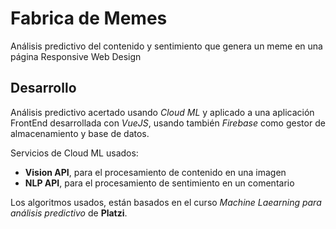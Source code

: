 # Fabrica de Memes

Análisis predictivo del contenido y sentimiento que genera un meme en una página Responsive Web Design

## Desarrollo

Análisis predictivo acertado usando *Cloud ML* y aplicado a una aplicación FrontEnd desarrollada con *VueJS*, usando también *Firebase* como gestor de almacenamiento y base de datos.

Servicios de Cloud ML usados:
* **Vision API**, para el procesamiento de contenido en una imagen
* **NLP API**, para el procesamiento de sentimiento en un comentario

Los algoritmos usados, están basados en el curso *Machine Laearning para análisis predictivo* de **Platzi**.
